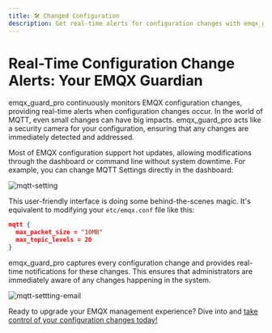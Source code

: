 ```yaml
---
title: 🛠️ Changed Configuration
description: Get real-time alerts for configuration changes with emqx_guard_pro
---
```


# Real-Time Configuration Change Alerts: Your EMQX Guardian

emqx_guard_pro continuously monitors EMQX configuration changes,
providing real-time alerts when configuration changes occur.
In the world of MQTT, even small changes can have big impacts.
emqx_guard_pro acts like a security camera for your configuration,
ensuring that any changes are immediately detected and addressed.

Most of EMQX configuration support hot updates,
allowing modifications through the dashboard or command line without system downtime.
For example, you can change MQTT Settings directly in the dashboard:

![mqtt-setting](/img/mqtt_setting_dashboard.png)

This user-friendly interface is doing some behind-the-scenes magic.
It's equivalent to modifying your `etc/emqx.conf` file like this:

```json
mqtt {
  max_packet_size = "10MB"
  max_topic_levels = 20
}
```

emqx_guard_pro captures every configuration change and provides real-time notifications for these changes.
This ensures that administrators are immediately aware of any changes happening in the system.


![mqtt-settting-email](/img/mqtt_setting_email.png "From Email Notification")


Ready to upgrade your EMQX management experience?
Dive into and [take control of your configuration changes today!](/EMQX-Guard-Pro/configuration/Gmail)